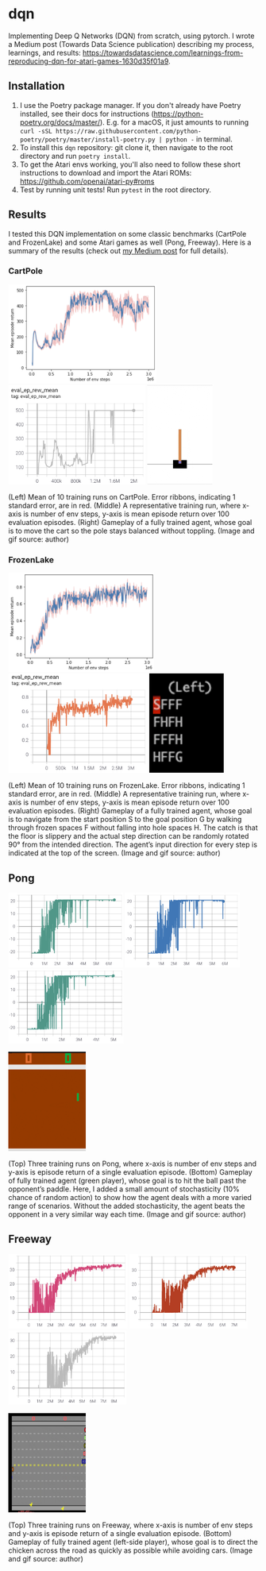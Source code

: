 # dqn
Implementing Deep Q Networks (DQN) from scratch, using pytorch. I wrote a Medium post (Towards Data Science publication) describing my process,
learnings, and results: https://towardsdatascience.com/learnings-from-reproducing-dqn-for-atari-games-1630d35f01a9.

## Installation
1. I use the Poetry package manager. If you don't already have Poetry installed, see their docs for instructions
(https://python-poetry.org/docs/master/). E.g. for a macOS, it just amounts to running
`curl -sSL https://raw.githubusercontent.com/python-poetry/poetry/master/install-poetry.py | python -` in terminal.
2. To install this `dqn` repository: git clone it, then navigate to the root directory and run `poetry install`.
3. To get the Atari envs working, you'll also need to follow these short instructions to download and import the Atari
ROMs: https://github.com/openai/atari-py#roms
4. Test by running unit tests! Run `pytest` in the root directory.

## Results
I tested this DQN implementation on some classic benchmarks (CartPole and FrozenLake) and some Atari games as well 
(Pong, Freeway). Here is a summary of the results (check out [my Medium post](https://towardsdatascience.com/learnings-from-reproducing-dqn-for-atari-games-1630d35f01a9) for full details).

### CartPole

<img src="img/cartpole_training_mean.png" height="200"/> <img src="img/cartpole_training_1.png" height="200"/> <img src="img/cartpole_gameplay.gif" height="200"/>

(Left) Mean of 10 training runs on CartPole. Error ribbons, indicating 1 standard error, are in red. (Middle) A 
representative training run, where x-axis is number of env steps, y-axis is mean episode return over 100 evaluation
episodes. (Right) Gameplay of a fully trained agent, whose goal is to move the cart so the pole stays balanced without
toppling. (Image and gif source: author)

### FrozenLake

<img src="img/frozenlake_training_mean.png" height="200"/> <img src="img/frozenlake_training_1.png" height="200"/> <img src="img/frozenlake_gameplay.gif" height="200"/>

(Left) Mean of 10 training runs on FrozenLake. Error ribbons, indicating 1 standard error, are in red. (Middle) A 
representative training run, where x-axis is number of env steps, y-axis is mean episode return over 100 evaluation 
episodes. (Right) Gameplay of a fully trained agent, whose goal is to navigate from the start position S to the goal 
position G by walking through frozen spaces F without falling into hole spaces H. The catch is that the floor is 
slippery and the actual step direction can be randomly rotated 90° from the intended direction. The agent’s input 
direction for every step is indicated at the top of the screen. (Image and gif source: author)

## Pong

<img src="img/pong_training_1.png" height="150"/> <img src="img/pong_training_2.png" height="150"/> <img src="img/pong_training_3.png" height="150"/>

<img src="img/pong_gameplay.gif" height="200"/>

(Top) Three training runs on Pong, where x-axis is number of env steps and y-axis is episode return of a single 
evaluation episode. (Bottom) Gameplay of fully trained agent (green player), whose goal is to hit the ball past 
the opponent’s paddle. Here, I added a small amount of stochasticity (10% chance of random action) to show how 
the agent deals with a more varied range of scenarios. Without the added stochasticity, the agent beats the opponent 
in a very similar way each time. (Image and gif source: author)

## Freeway

<img src="img/freeway_training_1.png" height="150"/> <img src="img/freeway_training_2.png" height="150"/> <img src="img/freeway_training_3.png" height="150"/>

<img src="img/freeway_gameplay.gif" height="200"/>

(Top) Three training runs on Freeway, where x-axis is number of env steps and y-axis is episode return of a single 
evaluation episode. (Bottom) Gameplay of fully trained agent (left-side player), whose goal is to direct the chicken 
across the road as quickly as possible while avoiding cars. (Image and gif source: author)
